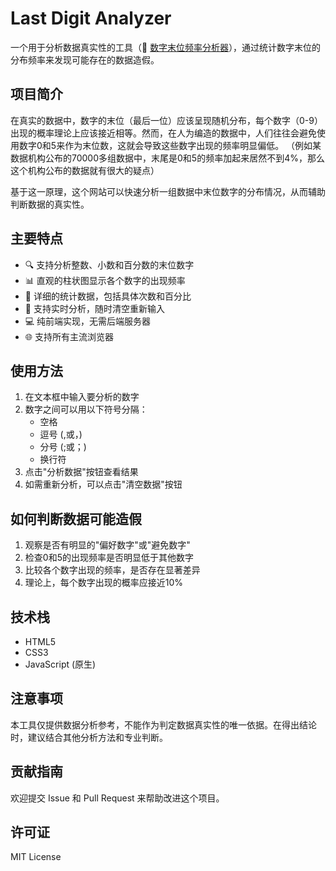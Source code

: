 # Last Digit Analyzer

一个用于分析数据真实性的工具（🔗 [数字末位频率分析器](https://zainzeen.github.io/last-digit-analyzer/)），通过统计数字末位的分布频率来发现可能存在的数据造假。

## 项目简介

在真实的数据中，数字的末位（最后一位）应该呈现随机分布，每个数字（0-9）出现的概率理论上应该接近相等。然而，在人为编造的数据中，人们往往会避免使用数字0和5来作为末位数，这就会导致这些数字出现的频率明显偏低。
（例如某数据机构公布的70000多组数据中，末尾是0和5的频率加起来居然不到4%，那么这个机构公布的数据就有很大的疑点）

基于这一原理，这个网站可以快速分析一组数据中末位数字的分布情况，从而辅助判断数据的真实性。

## 主要特点

- 🔍 支持分析整数、小数和百分数的末位数字
- 📊 直观的柱状图显示各个数字的出现频率
- 📝 详细的统计数据，包括具体次数和百分比
- 🔄 支持实时分析，随时清空重新输入
- 💻 纯前端实现，无需后端服务器
- 🌐 支持所有主流浏览器

## 使用方法

1. 在文本框中输入要分析的数字
2. 数字之间可以用以下符号分隔：
   - 空格
   - 逗号 (,或，)
   - 分号 (;或；)
   - 换行符
3. 点击"分析数据"按钮查看结果
4. 如需重新分析，可以点击"清空数据"按钮

## 如何判断数据可能造假

1. 观察是否有明显的"偏好数字"或"避免数字"
2. 检查0和5的出现频率是否明显低于其他数字
3. 比较各个数字出现的频率，是否存在显著差异
4. 理论上，每个数字出现的概率应接近10%

## 技术栈

- HTML5
- CSS3
- JavaScript (原生)

## 注意事项

本工具仅提供数据分析参考，不能作为判定数据真实性的唯一依据。在得出结论时，建议结合其他分析方法和专业判断。

## 贡献指南

欢迎提交 Issue 和 Pull Request 来帮助改进这个项目。

## 许可证

MIT License

